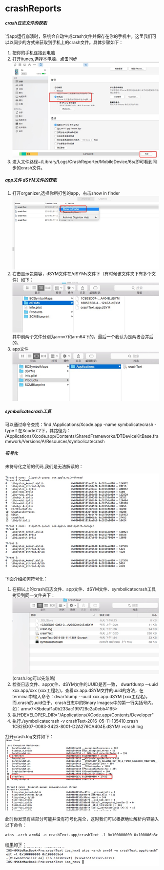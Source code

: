 
# crashReports

##### crash日志文件的获取

当app运行崩溃时，系统会自动生成crash文件并保存在你的手机中。这里我们可以以同步的方式来获取到手机上的crash文件。具体步骤如下：

1. 把你的手机连接到电脑
2. 打开itunes,选择本电脑，点击同步![Mou icon](https://github.com/hmxxxhhh/images/blob/master/crash1.png?raw=true)
3. 进入文件路径~/Library/Logs/CrashReporter/MobileDevice/6s/即可看到同步的crash文件。


##### app文件 dSYM文件的获取

1. 打开organizer,选择你所打包的app，右击show in finder ![Mou icon](https://github.com/hmxxxhhh/images/blob/master/crash2.png?raw=true)
2. 右击显示包类容，dSYM文件在/dSYMs文件下（有时候该文件夹下有多个文件）如下：![Mou icon](https://github.com/hmxxxhhh/images/blob/master/crash3.png?raw=true)其中前两个文件分别为armv7和arm64下的，最后一个我认为是两者合并后的。
3. app文件![Mou icon](https://github.com/hmxxxhhh/images/blob/master/crash4.png?raw=true)

##### symbolicatecrash工具   

可以通过命令查找：find /Applications/Xcode.app -name symbolicatecrash -type f
在Xcode7.2下，其路径为：
/Applications/Xcode.app/Contents/SharedFrameworks/DTDeviceKitBase.framework/Versions/A/Resources/symbolicatecrash  

##### 符号化

未符号化之前的代码,我们是无法解读的：  

![Mou icon](https://github.com/hmxxxhhh/images/blob/master/crash5.png?raw=true)  

下面介绍如何符号化：  

1. 在把以上的crash日志文件、app文件、dSYM文件、symbolicatecrash工具拷贝到同一文件夹下：![Mou icon](https://github.com/hmxxxhhh/images/blob/master/crash6.png?raw=true) (crash.log可以先忽略)
2. 检查日志文件、app文件、dSYM文件的UUID是否一致，   dwarfdump --uuid xxx.app/xxx (xxx工程名)，查看xx.app.dSYM文件的uuid的方法，在terminal中输入命令：dwarfdump --uuid xxx.app.dSYM (xxx工程名)，而.crash的uuid位于，crash日志中的Binary Images:中的第一行尖括号内。如：armv7<8bdeaf1a0b233ac199728c2a0ebb4165>
3. 执行DEVELOPER_DIR="/Applications/XCode.app/Contents/Developer"
4. 执行./symbolicatecrash -v crashText-2016-05-11-135410.crash 1CB2ED07-0083-3423-8001-D2A276CA404E.dSYM/ >crash.log  

打开crash.log文件如下：  
![Mou icon](https://github.com/hmxxxhhh/images/blob/master/crash7.png?raw=true)

此时你发现有些部分可能并没有符号化完全，这时我们可以根据地址解析内容输入以下命令：  
 
 	atos -arch arm64 -o crashText.app/crashText -l 0x100000000 0x100006b3c 
 
 结果如下：  
 ![Mou icon](https://github.com/hmxxxhhh/images/blob/master/crash8.png?raw=true)








